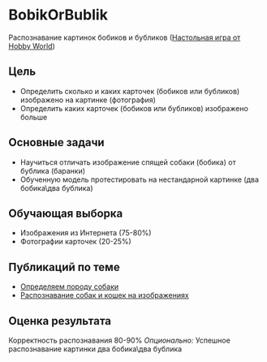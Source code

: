 # BobikOrBublik
Распознавание картинок бобиков и бубликов ([Настольная игра от Hobby World](https://hobbyworld.ru/bobik-ili-bublik))

## Цель
* Определить сколько и каких карточек (бобиков или бубликов) изображено на картинке (фотография)
* Определить каких карточек (бобиков или бубликов) изображено больше

## Основные задачи
* Научиться отличать изображение спящей собаки (бобика) от бублика (баранки)
* Обученную модель протестировать на нестандарной картинке (два бобика\два бублика)

## Обучающая выборка
* Изображения из Интернета (75-80%)
* Фотографии карточек (20-25%)

## Публикаций по теме
* [Определяем породу собаки](https://habr.com/ru/articles/448316/)
* [Распознавание собак и кошек на изображениях](https://github.com/sozykin/dlpython_course/blob/master/computer_vision/cats_and_dogs/cats_and_dogs_cnn.ipynb)

## Оценка результата
Корректность распознавания 80-90%
_Опционально:_ Успешное распознавание картинки два бобика\два бублика
